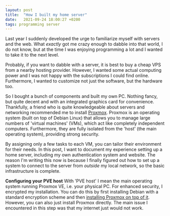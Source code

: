 ```yaml
---
layout: post
title:  "How I built my home server"
date:   2021-09-24 18:00:27 +0200
tags: programming server
---
```

Last year I suddenly developed the urge to familiarize myself with servers and the web. What _exactly_ got me crazy enough to dabble into that world, I do not know, but at the time I was enjoying programming a lot and I wanted to take it to the next level. 

Probably, if you want to dabble with a server, it is best to buy a cheap VPS from a nearby hosting provider. However, I wanted some actual computing power and I was not happy with the subscriptions I could find online. Furthermore, I wanted to customize not just the software, but the hardware too.

So I bought a bunch of components and built my own PC. Nothing fancy, but quite decent and with an integrated graphics card for convenience. Thankfully, a friend who is quite knowledgeable about servers and networking recommended me to install [Proxmox](https://www.proxmox.com/en/). Proxmox is an operating system (built on top of Debian Linux) that allows you to manage large numbers of 'virtual machines' (VMs), which act like completely independent computers. Furthermore, they are fully isolated from the 'host' (the main operating system), providing strong security.

By assigning only a few tasks to each VM, you can tailor their environment for their needs. In this post, I want to document my experience setting up a home server, including my own authentication system and website. The reason I'm writing this now is because I finally figured out how to set up a system to connect to the server from *outside* my local network, so the basic infrastructure is complete.

**Configuring your PVE host**
With 'PVE host' I mean the main operating system running Proxmox VE, i.e. your physical PC. For enhanced security, I encrypted my installation. You can do this by first installing Debian with a standard encryption scheme and then [installing Proxmox on top of it](https://pve.proxmox.com/wiki/Install_Proxmox_VE_on_Debian_Buster). However, you can also just install Proxmox directly. The main issue I encountered in this step was that my internet just would not work. 
